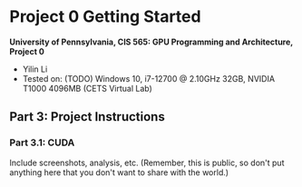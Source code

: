 Project 0 Getting Started
====================

**University of Pennsylvania, CIS 565: GPU Programming and Architecture, Project 0**

* Yilin Li
* Tested on: (TODO) Windows 10, i7-12700 @ 2.10GHz 32GB, NVIDIA T1000  4096MB (CETS Virtual Lab)

## Part 3: Project Instructions

### Part 3.1: CUDA

Include screenshots, analysis, etc. (Remember, this is public, so don't put
anything here that you don't want to share with the world.)

